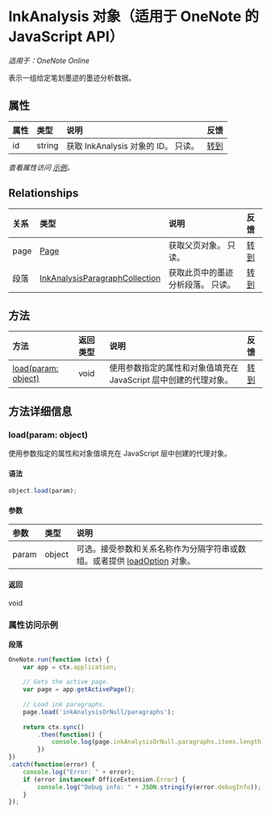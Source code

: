 ﻿# InkAnalysis 对象（适用于 OneNote 的 JavaScript API）

_适用于：OneNote Online_   


表示一组给定笔划墨迹的墨迹分析数据。

## 属性

| 属性     | 类型   |说明|反馈|
|:---------------|:--------|:----------|:-------|
|id|string|获取 InkAnalysis 对象的 ID。 只读。|[转到](https://github.com/OfficeDev/office-js-docs/issues/new?title=OneNote-inkAnalysis-id)|

_查看属性访问 [示例](#示例)。_

## Relationships
| 关系 | 类型   |说明| 反馈|
|:---------------|:--------|:----------|:-------|
|page|[Page](page.md)|获取父页对象。 只读。|[转到](https://github.com/OfficeDev/office-js-docs/issues/new?title=OneNote-inkAnalysis-page)|
|段落|[InkAnalysisParagraphCollection](inkanalysisparagraphcollection.md)|获取此页中的墨迹分析段落。 只读。|[转到](https://github.com/OfficeDev/office-js-docs/issues/new?title=OneNote-inkAnalysis-paragraphs)|

## 方法

| 方法           | 返回类型    |说明| 反馈|
|:---------------|:--------|:----------|:-------|
|[load(param: object)](#loadparam-object)|void|使用参数指定的属性和对象值填充在 JavaScript 层中创建的代理对象。|[转到](https://github.com/OfficeDev/office-js-docs/issues/new?title=OneNote-inkAnalysis-load)|

## 方法详细信息


### load(param: object)
使用参数指定的属性和对象值填充在 JavaScript 层中创建的代理对象。

#### 语法
```js
object.load(param);
```

#### 参数
| 参数    | 类型   |说明|
|:---------------|:--------|:----------|
|param|object|可选。接受参数和关系名称作为分隔字符串或数组。或者提供 [loadOption](loadoption.md) 对象。|

#### 返回
void
### 属性访问示例

**段落**
```js
OneNote.run(function (ctx) {        
    var app = ctx.application;
    
    // Gets the active page.
    var page = app.getActivePage();
    
    // Load ink paragraphs.
    page.load('inkAnalysisOrNull/paragraphs');
    
    return ctx.sync()
        .then(function() {
            console.log(page.inkAnalysisOrNull.paragraphs.items.length);
        })
})
.catch(function(error) {
    console.log("Error: " + error);
    if (error instanceof OfficeExtension.Error) {
        console.log("Debug info: " + JSON.stringify(error.debugInfo));
    }
}); 
```
